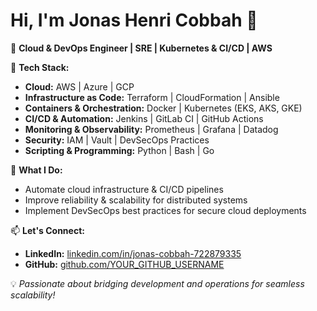 # Hi, I'm Jonas Henri Cobbah 👋

🚀 **Cloud & DevOps Engineer | SRE | Kubernetes & CI/CD | AWS**

🔧 **Tech Stack:**  
- **Cloud:** AWS | Azure | GCP  
- **Infrastructure as Code:** Terraform | CloudFormation | Ansible  
- **Containers & Orchestration:** Docker | Kubernetes (EKS, AKS, GKE)  
- **CI/CD & Automation:** Jenkins | GitLab CI | GitHub Actions  
- **Monitoring & Observability:** Prometheus | Grafana | Datadog  
- **Security:** IAM | Vault | DevSecOps Practices  
- **Scripting & Programming:** Python | Bash | Go  

📌 **What I Do:**  
- Automate cloud infrastructure & CI/CD pipelines  
- Improve reliability & scalability for distributed systems  
- Implement DevSecOps best practices for secure cloud deployments  

📫 **Let's Connect:**  
- **LinkedIn:** [linkedin.com/in/jonas-cobbah-722879335](https://www.linkedin.com/in/jonas-cobbah-722879335)  
- **GitHub:** [github.com/YOUR_GITHUB_USERNAME](https://github.com/abeiku12)  

💡 *Passionate about bridging development and operations for seamless scalability!*
